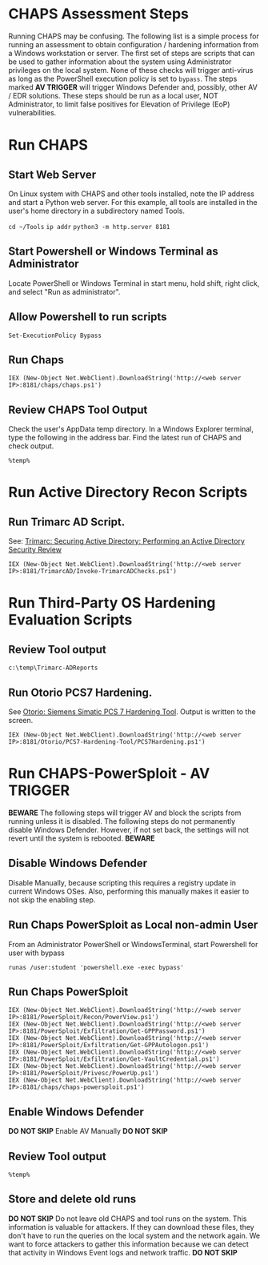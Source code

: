 # CHAPS Assessment Steps
Running CHAPS may be confusing. The following list is a simple process for running an assessment to obtain configuration / hardening information from a Windows workstation or server. The first set of steps are scripts that can be used to gather information about the system using Administrator privileges on the local system. None of these checks will trigger anti-virus as long as the PowerShell execution policy is set to ```bypass```. The steps marked **AV TRIGGER** will trigger Windows Defender and, possibly, other AV / EDR solutions. These steps should be run as a local user, NOT Administrator, to limit false positives for Elevation of Privilege (EoP) vulnerabilities.

# Run CHAPS
## Start Web Server

On Linux system with CHAPS and other tools installed, note the IP address and start a Python web server. For this example, all tools are installed in the user's home directory in a subdirectory named Tools.

```cd ~/Tools```
```ip addr```
```python3 -m http.server 8181```

## Start Powershell or Windows Terminal as Administrator

Locate PowerShell or Windows Terminal in start menu, hold shift, right click, and select "Run as administrator".

## Allow Powershell to run scripts

```Set-ExecutionPolicy Bypass```

## Run Chaps 

```IEX (New-Object Net.WebClient).DownloadString('http://<web server IP>:8181/chaps/chaps.ps1')```


## Review CHAPS Tool Output 
Check the user's AppData temp directory. In a Windows Explorer terminal, type the following in the address bar. Find the latest run of CHAPS and check output.

```%temp%```

# Run Active Directory Recon Scripts
## Run Trimarc AD Script. 
See: [Trimarc: Securing Active Directory: Performing an Active Directory Security Review](https://www.hub.trimarcsecurity.com/post/securing-active-directory-performing-an-active-directory-security-review)

```IEX (New-Object Net.WebClient).DownloadString('http://<web server IP>:8181/TrimarcAD/Invoke-TrimarcADChecks.ps1')```

# Run Third-Party OS Hardening Evaluation Scripts
## Review Tool output 

```c:\temp\Trimarc-ADReports```

## Run Otorio PCS7 Hardening. 
See [Otorio: Siemens Simatic PCS 7 Hardening Tool](https://github.com/otoriocyber/PCS7-Hardening-Tool). Output is written to the screen.

```IEX (New-Object Net.WebClient).DownloadString('http://<web server IP>:8181/Otorio/PCS7-Hardening-Tool/PCS7Hardening.ps1')```

# Run CHAPS-PowerSploit - **AV TRIGGER**
**BEWARE** The following steps will trigger AV and block the scripts from running unless it is disabled. The following steps do not permanently disable Windows Defender. However, if not set back, the settings will not revert until the system is rebooted. **BEWARE**

## Disable Windows Defender 

Disable Manually, because scripting this requires a registry update in current Windows OSes. Also, performing this manually makes it easier to not skip the enabling step.

## Run Chaps PowerSploit as Local non-admin User 
From an Administrator PowerShell or WindowsTerminal, start Powershell for user with bypass 

```runas /user:student 'powershell.exe -exec bypass'```

## Run Chaps PowerSploit 

```
IEX (New-Object Net.WebClient).DownloadString('http://<web server IP>:8181/PowerSploit/Recon/PowerView.ps1')
IEX (New-Object Net.WebClient).DownloadString('http://<web server IP>:8181/PowerSploit/Exfiltration/Get-GPPPassword.ps1')
IEX (New-Object Net.WebClient).DownloadString('http://<web server IP>:8181/PowerSploit/Exfiltration/Get-GPPAutologon.ps1')
IEX (New-Object Net.WebClient).DownloadString('http://<web server IP>:8181/PowerSploit/Exfiltration/Get-VaultCredential.ps1')
IEX (New-Object Net.WebClient).DownloadString('http://<web server IP>:8181/PowerSploit/Privesc/PowerUp.ps1')
IEX (New-Object Net.WebClient).DownloadString('http://<web server IP>:8181/chaps/chaps-powersploit.ps1')

```

## Enable Windows Defender 

**DO NOT SKIP** Enable AV Manually **DO NOT SKIP** 

## Review Tool output 

```%temp%```

## Store and delete old runs

**DO NOT SKIP** Do not leave old CHAPS and tool runs on the system. This information is valuable for attackers. If they can download these files, they don't have to run the queries on the local system and the network again. We want to force attackers to gather this information because we can detect that activity in Windows Event logs and network traffic. **DO NOT SKIP** 